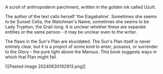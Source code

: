 A scroll of anthropoderm parchment, written in the golden ink called Uzult.

The author of the text calls herself 'the Elagabaline'. Sometimes she seems to be Sunset Celia, the Watchman's Name; sometimes she seems to be Lady Tryphon, the Grail-long. It is unclear whether these are separate entities or the same person - it may be unclear even to the writer.

The flaws in the Sun's Plan are elucidated. The Sun's Plan itself is never entirely clear, but it is a project of some kind to enter, possess, or surrender to the Glory - the pure light above the Mansus. This book suggests ways in which that Plan might fail.

![[Pasted image 20240630192913.png]]